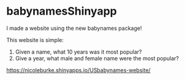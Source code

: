 # babynamesShinyapp
I made a website using the new babynames package! 

This website is simple:

1. Given a name, what 10 years was it most popular?
2. Give a year, what male and female name were the most popular?

https://nicoleburke.shinyapps.io/USbabynames-website/



